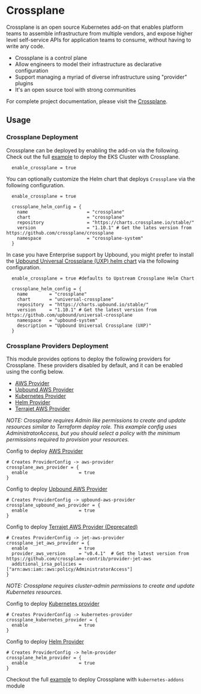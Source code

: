 # Crossplane
Crossplane is an open source Kubernetes add-on that enables platform teams to assemble infrastructure from multiple vendors, and expose higher level self-service APIs for application teams to consume, without having to write any code.

 - Crossplane is a control plane
 - Allow engineers to model their infrastructure as declarative configuration
 - Support managing a myriad of diverse infrastructure using "provider" plugins
 - It's an open source tool with strong communities

For complete project documentation, please visit the [Crossplane](https://crossplane.io/).

## Usage

### Crossplane Deployment

Crossplane can be deployed by enabling the add-on via the following. Check out the full [example](https://github.com/awslabs/crossplane-on-eks/tree/main/bootstrap/terraform) to deploy the EKS Cluster with Crossplane.

```hcl
  enable_crossplane = true
```

You can optionally customize the Helm chart that deploys `Crossplane` via the following configuration.

```hcl
  enable_crossplane = true

  crossplane_helm_config = {
    name                      = "crossplane"
    chart                     = "crossplane"
    repository                = "https://charts.crossplane.io/stable/"
    version                   = "1.10.1" # Get the lates version from https://github.com/crossplane/crossplane
    namespace                 = "crossplane-system"
  }
```

In case you have Enterprise support by Upbound, you might prefer to install the [Upbound Universal Crossplane (UXP) helm chart](https://github.com/upbound/universal-crossplane/tree/main/cluster/charts/universal-crossplane) via the following configuration.

```hcl
  enable_crossplane = true #defaults to Upstream Crossplane Helm Chart

  crossplane_helm_config = {
    name        = "crossplane"
    chart       = "universal-crossplane"
    repository  = "https://charts.upbound.io/stable/"
    version     = "1.10.1" # Get the latest version from https://github.com/upbound/universal-crossplane
    namespace   = "upbound-system"
    description = "Upbound Universal Crossplane (UXP)"
  }
```


### Crossplane Providers Deployment
This module provides options to deploy the following providers for Crossplane. These providers disabled by default, and it can be enabled using the config below.

 - [AWS Provider](https://github.com/crossplane/provider-aws)
 - [Upbound AWS Provider](https://github.com/upbound/provider-aws)
 - [Kubernetes Provider](https://github.com/crossplane-contrib/provider-kubernetes)
 - [Helm Provider](https://github.com/crossplane-contrib/provider-helm)
 - [Terrajet AWS Provider](https://github.com/crossplane-contrib/provider-jet-aws)

_NOTE: Crossplane requires Admin like permissions to create and update resources similar to Terraform deploy role.
This example config uses AdministratorAccess, but you should select a policy with the minimum permissions required to provision your resources._

Config to deploy [AWS Provider](https://github.com/crossplane/provider-aws)
```hcl
# Creates ProviderConfig -> aws-provider
crossplane_aws_provider = {
  enable                   = true
}
```

Config to deploy [Upbound AWS Provider](https://github.com/upbound/provider-aws)
```hcl
# Creates ProviderConfig -> upbound-aws-provider
crossplane_upbound_aws_provider = {
  enable                   = true
}
```

Config to deploy [Terrajet AWS Provider (Deprecated)](https://github.com/crossplane-contrib/provider-jet-aws)
```hcl
# Creates ProviderConfig -> jet-aws-provider
crossplane_jet_aws_provider = {
  enable                   = true
  provider_aws_version     = "v0.4.1"  # Get the latest version from  https://github.com/crossplane-contrib/provider-jet-aws
  additional_irsa_policies = ["arn:aws:iam::aws:policy/AdministratorAccess"]
}
```

_NOTE: Crossplane requires cluster-admin permissions to create and update Kubernetes resources._

Config to deploy [Kubernetes provider](https://github.com/crossplane-contrib/provider-kubernetes)
```hcl
# Creates ProviderConfig -> kubernetes-provider
crossplane_kubernetes_provider = {
  enable                   = true
}
```

Config to deploy [Helm Provider](https://github.com/crossplane-contrib/provider-helm)
```hcl
# Creates ProviderConfig -> helm-provider
crossplane_helm_provider = {
  enable                   = true
}
```

Checkout the full [example](https://github.com/aws-ia/terraform-aws-eks-blueprints/blob/main/examples/crossplane) to deploy Crossplane with `kubernetes-addons` module
